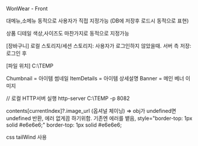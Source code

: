 WonWear - Front

대메뉴,소메뉴 동적으로 사용자가 직접 지정가능 (DB에 저장후 로드시 동적으로 표현)

상품 디테일 색상,사이즈도 마찬가지로 동적으로 지정가능

[장바구니]
로컬 스토리지/세션 스토리지: 사용자가 로그인하지 않았을때.
서버 측 저장: 로그인 후

[파일 위치]
C:\TEMP

Chumbnail = 아이템 썸네일
ItemDetails = 아이템 상세설명
Banner = 메인 베너 이미지

// 로컬 HTTP서버 실행
http-server C:\TEMP -p 8082

contents[currentIndex]?.image_url (옵셔널 체이닝)
=> obj가 undefined면 undefined 반환, 에러 없게끔 하기위함. 기존엔 에러를 뱉음,
style="border-top: 1px solid #e6e6e6;"
    border-top: 1px solid #e6e6e6;


css tailWind 사용